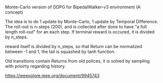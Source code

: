 Monte-Carlo version of DDPG for BipedalWalker-v3 environment (A concept)

The idea is to do 1 update by Monte-Carlo, 1 update by Temporal Difference.
The roll-out is n-steps (200), and is collected after done to have "a full length roll-out" for an each step.
If terminal reward is occured, it is divided by n_steps.

reward itself is divided by n_steps, so that Return can be normalized between -1 and 1, the tail is squashed by tanh function.

Old transitions contain Returns from old polices, it is solved by sampling with prioirty regarding history.

https://ieeexplore.ieee.org/document/9945743
